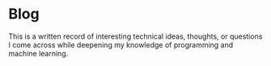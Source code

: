 # Blog
This is a written record of interesting technical ideas, thoughts, or questions I come across while deepening my knowledge of programming and machine learning. 
